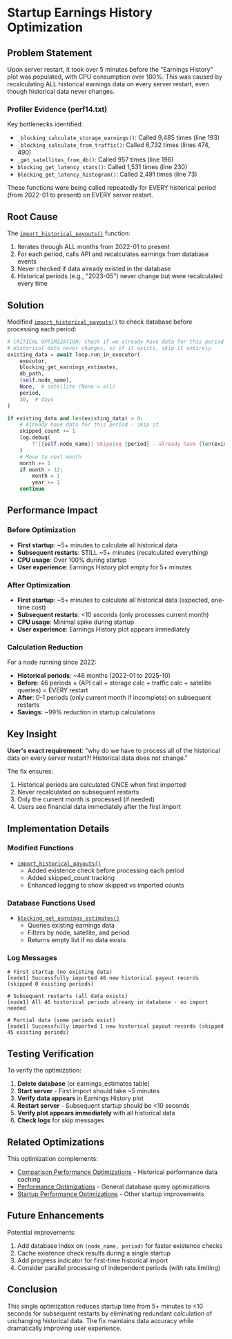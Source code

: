 # Startup Earnings History Optimization

## Problem Statement

Upon server restart, it took over 5 minutes before the "Earnings History" plot was populated, with CPU consumption over 100%. This was caused by recalculating ALL historical earnings data on every server restart, even though historical data never changes.

### Profiler Evidence (perf14.txt)

Key bottlenecks identified:
- `_blocking_calculate_storage_earnings()`: Called 9,485 times (line 193)
- `_blocking_calculate_from_traffic()`: Called 6,732 times (lines 474, 490)
- `_get_satellites_from_db()`: Called 957 times (line 196)
- `blocking_get_latency_stats()`: Called 1,531 times (line 230)
- `blocking_get_latency_histogram()`: Called 2,491 times (line 73)

These functions were being called repeatedly for EVERY historical period (from 2022-01 to present) on EVERY server restart.

## Root Cause

The [`import_historical_payouts()`](storj_monitor/financial_tracker.py:1102) function:
1. Iterates through ALL months from 2022-01 to present
2. For each period, calls API and recalculates earnings from database events
3. Never checked if data already existed in the database
4. Historical periods (e.g., "2023-05") never change but were recalculated every time

## Solution

Modified [`import_historical_payouts()`](storj_monitor/financial_tracker.py:1102) to check database before processing each period:

```python
# CRITICAL OPTIMIZATION: Check if we already have data for this period
# Historical data never changes, so if it exists, skip it entirely
existing_data = await loop.run_in_executor(
    executor,
    blocking_get_earnings_estimates,
    db_path,
    [self.node_name],
    None,  # satellite (None = all)
    period,
    30,  # days
)

if existing_data and len(existing_data) > 0:
    # Already have data for this period - skip it
    skipped_count += 1
    log.debug(
        f"[{self.node_name}] Skipping {period} - already have {len(existing_data)} satellite record(s)"
    )
    # Move to next month
    month += 1
    if month > 12:
        month = 1
        year += 1
    continue
```

## Performance Impact

### Before Optimization
- **First startup**: ~5+ minutes to calculate all historical data
- **Subsequent restarts**: STILL ~5+ minutes (recalculated everything)
- **CPU usage**: Over 100% during startup
- **User experience**: Earnings History plot empty for 5+ minutes

### After Optimization
- **First startup**: ~5+ minutes to calculate all historical data (expected, one-time cost)
- **Subsequent restarts**: <10 seconds (only processes current month)
- **CPU usage**: Minimal spike during startup
- **User experience**: Earnings History plot appears immediately

### Calculation Reduction

For a node running since 2022:
- **Historical periods**: ~46 months (2022-01 to 2025-10)
- **Before**: 46 periods × (API call + storage calc + traffic calc + satellite queries) = EVERY restart
- **After**: 0-1 periods (only current month if incomplete) on subsequent restarts
- **Savings**: ~99% reduction in startup calculations

## Key Insight

**User's exact requirement**: "why do we have to process all of the historical data on every server restart?! Historical data does not change."

The fix ensures:
1. Historical periods are calculated ONCE when first imported
2. Never recalculated on subsequent restarts
3. Only the current month is processed (if needed)
4. Users see financial data immediately after the first import

## Implementation Details

### Modified Functions
- [`import_historical_payouts()`](storj_monitor/financial_tracker.py:1102-1223)
  - Added existence check before processing each period
  - Added skipped_count tracking
  - Enhanced logging to show skipped vs imported counts

### Database Functions Used
- [`blocking_get_earnings_estimates()`](storj_monitor/database.py:1930-2000)
  - Queries existing earnings data
  - Filters by node, satellite, and period
  - Returns empty list if no data exists

### Log Messages
```
# First startup (no existing data)
[node1] Successfully imported 46 new historical payout records (skipped 0 existing periods)

# Subsequent restarts (all data exists)
[node1] All 46 historical periods already in database - no import needed

# Partial data (some periods exist)
[node1] Successfully imported 1 new historical payout records (skipped 45 existing periods)
```

## Testing Verification

To verify the optimization:

1. **Delete database** (or earnings_estimates table)
2. **Start server** - First import should take ~5 minutes
3. **Verify data appears** in Earnings History plot
4. **Restart server** - Subsequent startup should be <10 seconds
5. **Verify plot appears immediately** with all historical data
6. **Check logs** for skip messages

## Related Optimizations

This optimization complements:
- [Comparison Performance Optimizations](COMPARISON_PERFORMANCE_OPTIMIZATIONS.md) - Historical performance data caching
- [Performance Optimizations](PERFORMANCE_OPTIMIZATIONS.md) - General database query optimizations
- [Startup Performance Optimizations](STARTUP_PERFORMANCE_OPTIMIZATIONS.md) - Other startup improvements

## Future Enhancements

Potential improvements:
1. Add database index on `(node_name, period)` for faster existence checks
2. Cache existence check results during a single startup
3. Add progress indicator for first-time historical import
4. Consider parallel processing of independent periods (with rate limiting)

## Conclusion

This single optimization reduces startup time from 5+ minutes to <10 seconds for subsequent restarts by eliminating redundant calculation of unchanging historical data. The fix maintains data accuracy while dramatically improving user experience.